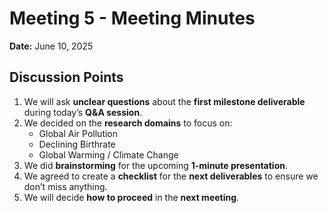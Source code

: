 # Meeting 5 - Meeting Minutes  

**Date:** June 10, 2025  

## Discussion Points  

1. We will ask **unclear questions** about the **first milestone deliverable**
during today’s **Q&A session**.
2. We decided on the **research domains** to focus on:
   - Global Air Pollution  
   - Declining Birthrate  
   - Global Warming / Climate Change  
3. We did **brainstorming** for the upcoming **1-minute presentation**.
4. We agreed to create a **checklist** for the **next deliverables** to ensure
we don’t miss anything.
5. We will decide **how to proceed** in the **next meeting**.
